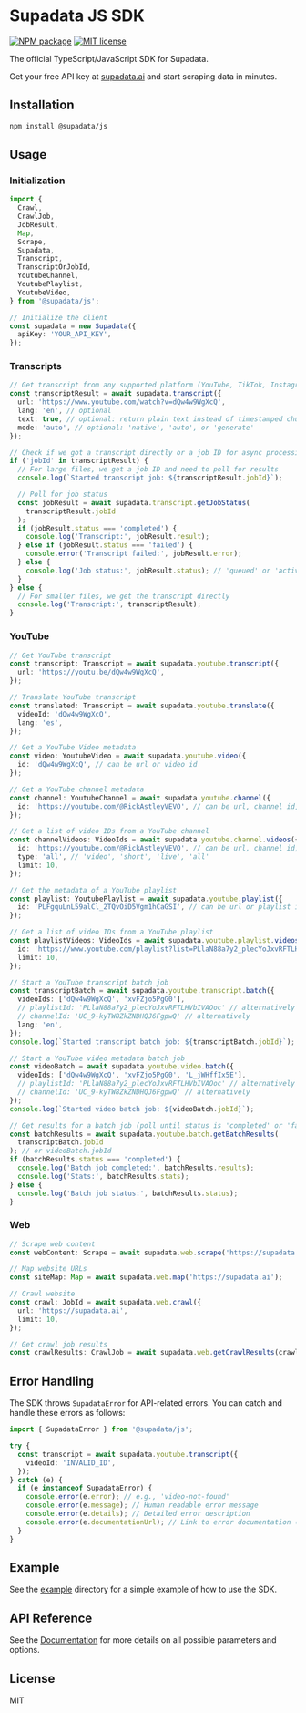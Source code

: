 # Supadata JS SDK

[![NPM package](https://img.shields.io/npm/v/@supadata/js.svg?branch=main)](https://www.npmjs.com/package/@supadata/js)
[![MIT license](https://img.shields.io/badge/license-MIT-brightgreen.svg?style=flat)](http://opensource.org/licenses/MIT)

The official TypeScript/JavaScript SDK for Supadata.

Get your free API key at [supadata.ai](https://supadata.ai) and start scraping data in minutes.

## Installation

```bash
npm install @supadata/js
```

## Usage

### Initialization

```typescript
import {
  Crawl,
  CrawlJob,
  JobResult,
  Map,
  Scrape,
  Supadata,
  Transcript,
  TranscriptOrJobId,
  YoutubeChannel,
  YoutubePlaylist,
  YoutubeVideo,
} from '@supadata/js';

// Initialize the client
const supadata = new Supadata({
  apiKey: 'YOUR_API_KEY',
});
```

### Transcripts

```typescript
// Get transcript from any supported platform (YouTube, TikTok, Instagram, Twitter) or file
const transcriptResult = await supadata.transcript({
  url: 'https://www.youtube.com/watch?v=dQw4w9WgXcQ',
  lang: 'en', // optional
  text: true, // optional: return plain text instead of timestamped chunks
  mode: 'auto', // optional: 'native', 'auto', or 'generate'
});

// Check if we got a transcript directly or a job ID for async processing
if ('jobId' in transcriptResult) {
  // For large files, we get a job ID and need to poll for results
  console.log(`Started transcript job: ${transcriptResult.jobId}`);

  // Poll for job status
  const jobResult = await supadata.transcript.getJobStatus(
    transcriptResult.jobId
  );
  if (jobResult.status === 'completed') {
    console.log('Transcript:', jobResult.result);
  } else if (jobResult.status === 'failed') {
    console.error('Transcript failed:', jobResult.error);
  } else {
    console.log('Job status:', jobResult.status); // 'queued' or 'active'
  }
} else {
  // For smaller files, we get the transcript directly
  console.log('Transcript:', transcriptResult);
}
```

### YouTube

```typescript
// Get YouTube transcript
const transcript: Transcript = await supadata.youtube.transcript({
  url: 'https://youtu.be/dQw4w9WgXcQ',
});

// Translate YouTube transcript
const translated: Transcript = await supadata.youtube.translate({
  videoId: 'dQw4w9WgXcQ',
  lang: 'es',
});

// Get a YouTube Video metadata
const video: YoutubeVideo = await supadata.youtube.video({
  id: 'dQw4w9WgXcQ', // can be url or video id
});

// Get a YouTube channel metadata
const channel: YoutubeChannel = await supadata.youtube.channel({
  id: 'https://youtube.com/@RickAstleyVEVO', // can be url, channel id, handle
});

// Get a list of video IDs from a YouTube channel
const channelVideos: VideoIds = await supadata.youtube.channel.videos({
  id: 'https://youtube.com/@RickAstleyVEVO', // can be url, channel id, handle
  type: 'all', // 'video', 'short', 'live', 'all'
  limit: 10,
});

// Get the metadata of a YouTube playlist
const playlist: YoutubePlaylist = await supadata.youtube.playlist({
  id: 'PLFgquLnL59alCl_2TQvOiD5Vgm1hCaGSI', // can be url or playlist id
});

// Get a list of video IDs from a YouTube playlist
const playlistVideos: VideoIds = await supadata.youtube.playlist.videos({
  id: 'https://www.youtube.com/playlist?list=PLlaN88a7y2_plecYoJxvRFTLHVbIVAOoc', // can be url or playlist id
  limit: 10,
});

// Start a YouTube transcript batch job
const transcriptBatch = await supadata.youtube.transcript.batch({
  videoIds: ['dQw4w9WgXcQ', 'xvFZjo5PgG0'],
  // playlistId: 'PLlaN88a7y2_plecYoJxvRFTLHVbIVAOoc' // alternatively
  // channelId: 'UC_9-kyTW8ZkZNDHQJ6FgpwQ' // alternatively
  lang: 'en',
});
console.log(`Started transcript batch job: ${transcriptBatch.jobId}`);

// Start a YouTube video metadata batch job
const videoBatch = await supadata.youtube.video.batch({
  videoIds: ['dQw4w9WgXcQ', 'xvFZjo5PgG0', 'L_jWHffIx5E'],
  // playlistId: 'PLlaN88a7y2_plecYoJxvRFTLHVbIVAOoc' // alternatively
  // channelId: 'UC_9-kyTW8ZkZNDHQJ6FgpwQ' // alternatively
});
console.log(`Started video batch job: ${videoBatch.jobId}`);

// Get results for a batch job (poll until status is 'completed' or 'failed')
const batchResults = await supadata.youtube.batch.getBatchResults(
  transcriptBatch.jobId
); // or videoBatch.jobId
if (batchResults.status === 'completed') {
  console.log('Batch job completed:', batchResults.results);
  console.log('Stats:', batchResults.stats);
} else {
  console.log('Batch job status:', batchResults.status);
}
```

### Web

```typescript
// Scrape web content
const webContent: Scrape = await supadata.web.scrape('https://supadata.ai');

// Map website URLs
const siteMap: Map = await supadata.web.map('https://supadata.ai');

// Crawl website
const crawl: JobId = await supadata.web.crawl({
  url: 'https://supadata.ai',
  limit: 10,
});

// Get crawl job results
const crawlResults: CrawlJob = await supadata.web.getCrawlResults(crawl.jobId);
```

## Error Handling

The SDK throws `SupadataError` for API-related errors. You can catch and handle these errors as follows:

```typescript
import { SupadataError } from '@supadata/js';

try {
  const transcript = await supadata.youtube.transcript({
    videoId: 'INVALID_ID',
  });
} catch (e) {
  if (e instanceof SupadataError) {
    console.error(e.error); // e.g., 'video-not-found'
    console.error(e.message); // Human readable error message
    console.error(e.details); // Detailed error description
    console.error(e.documentationUrl); // Link to error documentation (optional)
  }
}
```

## Example

See the [example](./example) directory for a simple example of how to use the SDK.

## API Reference

See the [Documentation](https://supadata.ai/documentation) for more details on all possible parameters and options.

## License

MIT
